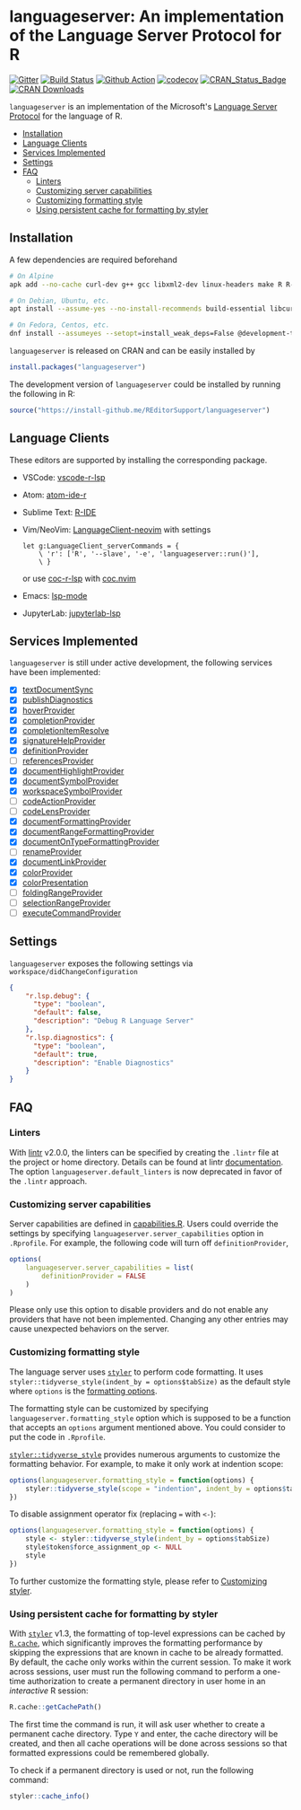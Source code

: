 # languageserver: An implementation of the Language Server Protocol for R

[![Gitter](https://badges.gitter.im/REditorSupport/community.svg)](https://gitter.im/REditorSupport/community?utm_source=badge&utm_medium=badge&utm_campaign=pr-badge)
[![Build Status](https://travis-ci.org/REditorSupport/languageserver.svg?branch=master)](https://travis-ci.org/REditorSupport/languageserver)
[![Github Action](https://github.com/REditorSupport/languageserver/workflows/build/badge.svg?branch=master)](https://github.com/REditorSupport/languageserver)
[![codecov](https://codecov.io/gh/REditorSupport/languageserver/branch/master/graph/badge.svg)](https://codecov.io/gh/REditorSupport/languageserver)
[![CRAN\_Status\_Badge](http://www.r-pkg.org/badges/version/languageserver)](https://cran.r-project.org/package=languageserver)
[![CRAN Downloads](http://cranlogs.r-pkg.org/badges/grand-total/languageserver)](https://cran.r-project.org/package=languageserver)

`languageserver` is an implementation of the Microsoft's [Language Server Protocol](https://microsoft.github.io/language-server-protocol) for the language of R.

- [Installation](#installation)
- [Language Clients](#language-clients)
- [Services Implemented](#services-implemented)
- [Settings](#settings)
- [FAQ](#faq)
  - [Linters](#linters)
  - [Customizing server capabilities](#customizing-server-capabilities)
  - [Customizing formatting style](#customizing-formatting-style)
  - [Using persistent cache for formatting by styler](#using-persistent-cache-for-formatting-by-styler)

## Installation

A few dependencies are required beforehand

```bash
# On Alpine
apk add --no-cache curl-dev g++ gcc libxml2-dev linux-headers make R R-dev

# On Debian, Ubuntu, etc.
apt install --assume-yes --no-install-recommends build-essential libcurl4-openssl-dev libssl-dev libxml2-dev r-base

# On Fedora, Centos, etc.
dnf install --assumeyes --setopt=install_weak_deps=False @development-tools libcurl-devel libxml2-devel openssl-devel R
```

`languageserver` is released on CRAN and can be easily installed by

```r
install.packages("languageserver")
```

The development version of `languageserver` could be installed by running the following in R:

```r
source("https://install-github.me/REditorSupport/languageserver")
```

## Language Clients

These editors are supported by installing the corresponding package.

- VSCode: [vscode-r-lsp](https://github.com/REditorSupport/vscode-r-lsp)

- Atom: [atom-ide-r](https://github.com/REditorSupport/atom-ide-r)

- Sublime Text: [R-IDE](https://github.com/REditorSupport/sublime-ide-r)

- Vim/NeoVim: [LanguageClient-neovim](https://github.com/autozimu/LanguageClient-neovim) with settings

    ```vim
    let g:LanguageClient_serverCommands = {
        \ 'r': ['R', '--slave', '-e', 'languageserver::run()'],
        \ }
    ```

    or use [coc-r-lsp](https://github.com/neoclide/coc-r-lsp) with [coc.nvim](https://github.com/neoclide/coc.nvim)

- Emacs: [lsp-mode](https://github.com/emacs-lsp/lsp-mode)

- JupyterLab: [jupyterlab-lsp](https://github.com/krassowski/jupyterlab-lsp)

## Services Implemented

`languageserver` is still under active development, the following services have been implemented:

- [x] [textDocumentSync](https://microsoft.github.io/language-server-protocol/specifications/specification-current/#textDocument_synchronization)
- [x] [publishDiagnostics](https://microsoft.github.io/language-server-protocol/specifications/specification-current/#textDocument_publishDiagnostics)
- [x] [hoverProvider](https://microsoft.github.io/language-server-protocol/specifications/specification-current/#textDocument_hover)
- [x] [completionProvider](https://microsoft.github.io/language-server-protocol/specifications/specification-current/#textDocument_completion)
- [x] [completionItemResolve](https://microsoft.github.io/language-server-protocol/specifications/specification-current/#completionItem_resolve)
- [x] [signatureHelpProvider](https://microsoft.github.io/language-server-protocol/specifications/specification-current/#textDocument_signatureHelp)
- [x] [definitionProvider](https://microsoft.github.io/language-server-protocol/specifications/specification-current/#textDocument_definition)
- [ ] [referencesProvider](https://microsoft.github.io/language-server-protocol/specifications/specification-current/#textDocument_references)
- [x] [documentHighlightProvider](https://microsoft.github.io/language-server-protocol/specifications/specification-current/#textDocument_documentHighlight)
- [x] [documentSymbolProvider](https://microsoft.github.io/language-server-protocol/specifications/specification-current/#textDocument_documentSymbol)
- [x] [workspaceSymbolProvider](https://microsoft.github.io/language-server-protocol/specifications/specification-current/#workspace_symbol)
- [ ] [codeActionProvider](https://microsoft.github.io/language-server-protocol/specifications/specification-current/#textDocument_codeAction)
- [ ] [codeLensProvider](https://microsoft.github.io/language-server-protocol/specifications/specification-current/#textDocument_codeLens)
- [x] [documentFormattingProvider](https://microsoft.github.io/language-server-protocol/specifications/specification-current/#textDocument_formatting)
- [x] [documentRangeFormattingProvider](https://microsoft.github.io/language-server-protocol/specifications/specification-current/#textDocument_rangeFormatting)
- [x] [documentOnTypeFormattingProvider](https://microsoft.github.io/language-server-protocol/specifications/specification-current/#textDocument_onTypeFormatting)
- [ ] [renameProvider](https://microsoft.github.io/language-server-protocol/specifications/specification-current/#textDocument_rename)
- [x] [documentLinkProvider](https://microsoft.github.io/language-server-protocol/specifications/specification-current/#textDocument_documentLink)
- [x] [colorProvider](https://microsoft.github.io/language-server-protocol/specifications/specification-current/#textDocument_documentColor)
- [x] [colorPresentation](https://microsoft.github.io/language-server-protocol/specifications/specification-current/#textDocument_colorPresentation)
- [ ] [foldingRangeProvider](https://microsoft.github.io/language-server-protocol/specifications/specification-current/#textDocument_foldingRange)
- [ ] [selectionRangeProvider](https://microsoft.github.io/language-server-protocol/specifications/specification-current/#textDocument_selectionRange)
- [ ] [executeCommandProvider](https://microsoft.github.io/language-server-protocol/specifications/specification-current/#workspace_executeCommand)

## Settings

`languageserver` exposes the following settings via `workspace/didChangeConfiguration`

```json
{
    "r.lsp.debug": {
      "type": "boolean",
      "default": false,
      "description": "Debug R Language Server"
    },
    "r.lsp.diagnostics": {
      "type": "boolean",
      "default": true,
      "description": "Enable Diagnostics"
    }
}
```

## FAQ

### Linters

With [lintr](https://github.com/jimhester/lintr) v2.0.0, the linters can be specified by creating the `.lintr` file at the project or home directory. Details can be found at lintr [documentation](https://github.com/jimhester/lintr#project-configuration). The option `languageserver.default_linters` is now deprecated in favor of the `.lintr` approach.

### Customizing server capabilities

Server capabilities are defined in [capabilities.R](https://github.com/REditorSupport/languageserver/blob/master/R/capabilities.R). Users could override the settings by specifying `languageserver.server_capabilities` option in `.Rprofile`. For example,
the following code will turn off `definitionProvider`,

```r
options(
    languageserver.server_capabilities = list(
        definitionProvider = FALSE
    )
)
```

Please only use this option to disable providers and do not enable any providers that have not been implemented. Changing any other entries may cause unexpected behaviors on the server.

### Customizing formatting style

The language server uses [`styler`](https://github.com/r-lib/styler) to perform code formatting. It uses `styler::tidyverse_style(indent_by = options$tabSize)` as the default style where `options` is the [formatting
options](https://microsoft.github.io/language-server-protocol/specifications/specification-3-14/#textDocument_formatting).

The formatting style can be customized by specifying `languageserver.formatting_style` option which
is supposed to be a function that accepts an `options` argument mentioned above. You could consider to put the code in `.Rprofile`.

[`styler::tidyverse_style`](<https://styler.r-lib.org/reference/tidyverse_style.html>) provides numerous arguments to customize the formatting behavior. For example, to make it only work at indention scope:

```r
options(languageserver.formatting_style = function(options) {
    styler::tidyverse_style(scope = "indention", indent_by = options$tabSize)
})
```

To disable assignment operator fix (replacing `=` with `<-`):

```r
options(languageserver.formatting_style = function(options) {
    style <- styler::tidyverse_style(indent_by = options$tabSize)
    style$token$force_assignment_op <- NULL
    style
})
```

To further customize the formatting style, please refer to [Customizing styler](https://styler.r-lib.org/articles/customizing_styler.html).

### Using persistent cache for formatting by styler

With [`styler`](https://github.com/r-lib/styler) v1.3, the formatting of top-level expressions
can be cached by [`R.cache`](https://github.com/HenrikBengtsson/R.cache), which significantly improves the formatting performance by skipping the expressions that are known in cache to be already formatted. By default, the cache only works within the current session.
To make it work across sessions, user must run the following command to perform a one-time authorization to create a permanent directory in user home in an *interactive* R session:

```r
R.cache::getCachePath()
```

The first time the command is run, it will ask user whether to create a permanent cache directory. Type `Y` and enter, the cache directory will be created, and then all cache operations will be done across sessions so that formatted expressions could be remembered globally.

To check if a permanent directory is used or not, run the following command:

```r
styler::cache_info()
```
